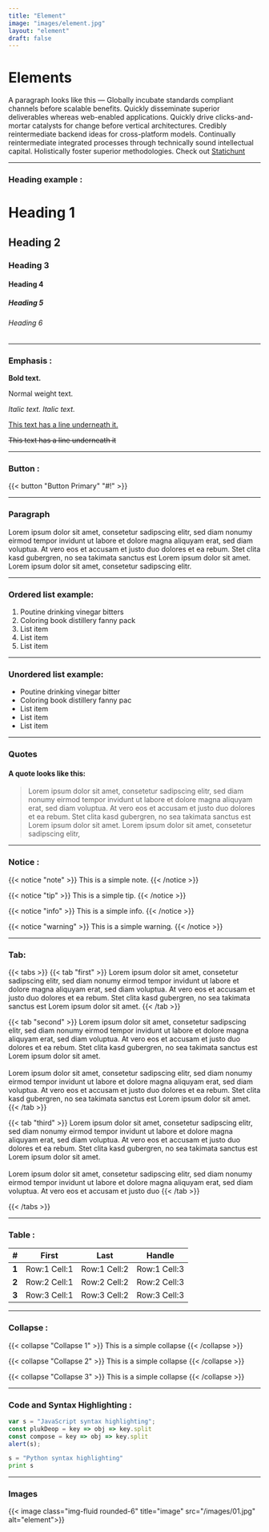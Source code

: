 ```yaml
---
title: "Element"
image: "images/element.jpg"
layout: "element"
draft: false
---
```


# Elements
A paragraph looks like this — Globally incubate standards compliant channels before scalable benefits. Quickly
disseminate superior deliverables whereas web-enabled applications. Quickly drive clicks-and-mortar
catalysts for change before vertical architectures. Credibly reintermediate backend ideas for cross-platform
models. Continually reintermediate integrated processes through technically sound intellectual capital.
Holistically foster superior methodologies. Check out [Statichunt](https://statichunt.com)

<hr>
 
 ### Heading example :
 # Heading 1
 ## Heading 2
 ### Heading 3
 #### Heading 4
 ##### Heading 5
 ###### Heading 6

 <hr>

 ### Emphasis :
 **Bold text.**

 Normal weight text.

*Italic text.* _Italic text._

<u>This text has a line underneath it.</u>

~~This text has a line underneath it~~
<hr>


### Button :
{{< button "Button Primary" "#!" >}} 
<hr>

### Paragraph
Lorem ipsum dolor sit amet, consetetur sadipscing elitr, sed diam nonumy eirmod tempor invidunt ut labore et
dolore magna aliquyam erat, sed diam voluptua. At vero eos et accusam et justo duo dolores et ea rebum.
Stet clita kasd gubergren, no sea takimata sanctus est Lorem ipsum dolor sit amet. Lorem 
ipsum dolor sit amet, consetetur sadipscing elitr.
<hr>

### Ordered list example:
1. Poutine drinking vinegar bitters
2. Coloring book distillery fanny pack
3. List item
4. List item
5. List item

<hr>

### Unordered list example:
* Poutine drinking vinegar bitter
* Coloring book distillery fanny pac
* List item
* List item
* List item
<hr>

### Quotes
#### A quote looks like this:

>  Lorem ipsum dolor sit amet, consetetur sadipscing elitr, sed diam nonumy eirmod tempor invidunt ut labore
et dolore magna aliquyam erat, sed diam voluptua. At vero eos et accusam et justo duo dolores et ea rebum.
Stet clita kasd gubergren, no sea takimata sanctus est Lorem ipsum dolor sit amet. Lorem 
ipsum dolor sit amet, consetetur sadipscing elitr,
<hr>


### Notice :

{{< notice "note" >}}
  This is a simple note.
{{< /notice >}}

{{< notice "tip" >}}
  This is a simple tip.
{{< /notice >}}

{{< notice "info" >}}
  This is a simple info.
{{< /notice >}}

{{< notice "warning" >}}
  This is a simple warning.
{{< /notice >}}
<hr>


### Tab: 
{{< tabs >}}
 {{< tab "first" >}}
 Lorem ipsum dolor sit amet, consetetur sadipscing elitr, sed diam nonumy eirmod tempor invidunt ut labore et dolore magna aliquyam erat, sed diam voluptua. At vero eos et accusam et justo duo dolores et ea rebum. Stet clita kasd gubergren, no sea takimata sanctus est Lorem ipsum dolor sit amet.
  {{< /tab >}}

  {{< tab "second" >}}
  Lorem ipsum dolor sit amet, consetetur sadipscing elitr, sed diam nonumy eirmod tempor invidunt ut labore et dolore magna aliquyam erat, sed diam voluptua. At vero eos et accusam et justo duo dolores et ea rebum. Stet clita kasd gubergren, no sea takimata sanctus est Lorem ipsum dolor sit amet. <br> <br> Lorem ipsum dolor sit amet, consetetur sadipscing elitr, sed diam nonumy eirmod tempor invidunt ut labore et dolore magna aliquyam erat, sed diam voluptua. At vero eos et accusam et justo duo dolores et ea rebum. Stet clita kasd gubergren, no sea takimata sanctus est Lorem ipsum dolor sit amet.
  {{< /tab >}}

  {{< tab "third" >}}
  Lorem ipsum dolor sit amet, consetetur sadipscing elitr, sed diam nonumy eirmod tempor invidunt ut labore et dolore magna aliquyam erat, sed diam voluptua. At vero eos et accusam et justo duo dolores et ea rebum. Stet clita kasd gubergren, no sea takimata sanctus est Lorem ipsum dolor sit amet.<br> <br>
  Lorem ipsum dolor sit amet, consetetur sadipscing elitr, sed diam nonumy eirmod tempor invidunt ut labore et dolore magna aliquyam erat, sed diam voluptua. At vero eos et accusam et justo duo 
  {{< /tab >}}

{{< /tabs >}}
<hr>




### Table :
| #           | First             | Last              | Handle  |
| :-----------: | :-------------:     |:-------------:    | :-----:|
| **1**      | Row:1 Cell:1      | Row:1 Cell:2      | Row:1 Cell:3 |
| **2**      | Row:2 Cell:1      | Row:2 Cell:2      |   Row:2 Cell:3 |
| **3**      | Row:3 Cell:1      | Row:3 Cell:2      |    Row:3 Cell:3 |
<hr>

### Collapse :
{{< collapse "Collapse 1" >}}
  This is a simple collapse
{{< /collapse >}}

{{< collapse "Collapse 2" >}}
  This is a simple collapse
{{< /collapse >}}

{{< collapse "Collapse 3" >}}
  This is a simple collapse
{{< /collapse >}}
<hr>

### Code and Syntax Highlighting :

```javascript
var s = "JavaScript syntax highlighting";
const plukDeop = key => obj => key.split
const compose = key => obj => key.split
alert(s);
```
 
```python
s = "Python syntax highlighting"
print s
```
<hr>


### Images
{{< image class="img-fluid rounded-6" title="image" src="/images/01.jpg" alt="element">}}
